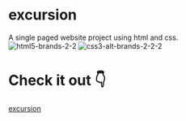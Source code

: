 # excursion
A single paged website project using html and css. <br/>
![html5-brands-2-2](https://user-images.githubusercontent.com/52656133/173864721-0408217c-85fa-40dc-abe2-dc1ee5df41d0.svg)          ![css3-alt-brands-2-2-2](https://user-images.githubusercontent.com/52656133/173865353-f083dde8-0173-4724-926d-8b2465e715fd.svg)
# Check it out :point_down:
[excursion](https://vicganoh.github.io/excursion/)



